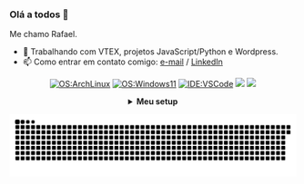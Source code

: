 ### Olá a todos 👋

<!--
**rafadori/rafadori** is a ✨ _special_ ✨ repository because its `README.md` (this file) appears on your GitHub profile.

Here are some ideas to get you started:

- 🔭 I’m currently working on ...
- 🌱 I’m currently learning ...
- 👯 I’m looking to collaborate on ...
- 🤔 I’m looking for help with ...
- 💬 Ask me about ...
- 📫 How to reach me: ...
- 😄 Pronouns: ...
- ⚡ Fun fact: ...
-->

Me chamo Rafael.

- 🔭 Trabalhando com VTEX, projetos JavaScript/Python e Wordpress.
- 📫 Como entrar em contato comigo: [e-mail](mailto:rafadori26@gmail.com) / [LinkedIn](https://www.linkedin.com/in/rafael-ramos-38a83a231/)

<div align="center">
  
  [![OS:ArchLinux](https://img.shields.io/badge/OS-ArchLinux-blue?style=for-the-badge&logo=arch-linux)](https://archlinux.org)
  [![OS:Windows11](https://img.shields.io/badge/OS-Windows11-blue?style=for-the-badge&logo=microsoft)](https://www.microsoft.com)
  [![IDE:VSCode](https://img.shields.io/badge/IDE-VSCode-blue?style=for-the-badge&logo=visualstudiocode)](https://code.visualstudio.com/)
  <a href = "mailto:rafadori26@gmail.com"><img src="https://img.shields.io/badge/-Gmail-%23333?style=for-the-badge&logo=gmail&logoColor=white" target="_blank"></a>
  <a href="https://www.linkedin.com/in/rafael-ramos-38a83a231/" target="_blank"><img src="https://img.shields.io/badge/-LinkedIn-%230077B5?style=for-the-badge&logo=linkedin&logoColor=white" target="_blank"></a> 

<details>
    <summary><strong>Meu setup</strong></summary>
    <details>
    <br>
      <summary><strong>Notebook</strong></summary>
      <ul>
        <li>CPU: Intel Core i7 8565</li>
        <li>GPU: GeForce MX130</li>
        <li>RAM: 8GB (DDR4)</li>
        <li>SSD: 128GB (NVMe)</li>
        <li>HD:  1TB (SATA)</li>
        <li>OS1: Windows 11</li>
        <li>OS2: Arch Linux</li>
      </ul>
    </details>
    <details>
      <summary><strong>Desktop</strong></summary>
      <ul>
        <li>CPU: Intel Core i3 7100</li>
        <li>GPU: GeForce GTX 1050TI</li>
        <li>RAM: 8GB (DDR4)</li>
        <li>SSD: 128GB (SATA)</li>
        <li>HD:  1TB (SATA)</li>
        <li>OS1: Windows 10</li>
        <li>OS2: Arch Linux</li>
      </ul>
    </details>
</details>

![Snake animation](https://github.com/rafadori/rafadori/blob/output/github-contribution-grid-snake.svg)
